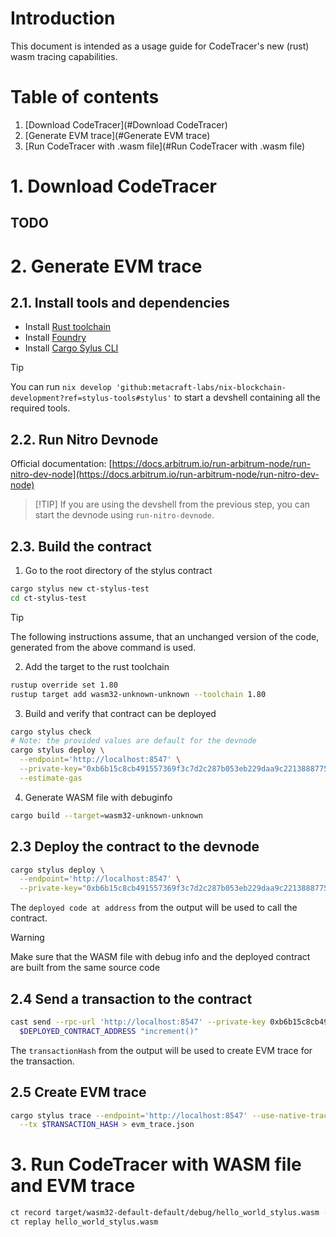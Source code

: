 # Introduction

This document is intended as a usage guide for CodeTracer's new (rust) wasm
tracing capabilities.

# Table of contents

1. [Download CodeTracer](#Download CodeTracer)
2. [Generate EVM trace](#Generate EVM trace)
3. [Run CodeTracer with .wasm file](#Run CodeTracer with .wasm file)

# 1. Download CodeTracer
## TODO

# 2. Generate EVM trace
## 2.1. Install tools and dependencies
  * Install [Rust toolchain](https://rustup.rs/)
  * Install [Foundry](https://getfoundry.sh/)
  * Install [Cargo Sylus CLI](https://github.com/OffchainLabs/cargo-stylus)

> [!TIP]
> You can run `nix develop 'github:metacraft-labs/nix-blockchain-development?ref=stylus-tools#stylus'` to start a devshell containing all the required tools.

## 2.2. Run Nitro Devnode
Official documentation: [https://docs.arbitrum.io/run-arbitrum-node/run-nitro-dev-node](https://docs.arbitrum.io/run-arbitrum-node/run-nitro-dev-node)

> [!TIP] If you are using the devshell from the previous step, you can start the devnode using `run-nitro-devnode`.

## 2.3. Build the contract
1. Go to the root directory of the stylus contract
```sh
cargo stylus new ct-stylus-test
cd ct-stylus-test
```
> [!TIP]
The following instructions assume, that an unchanged version of the code, generated from the above command is used.

2. Add the target to the rust toolchain
```sh
rustup override set 1.80
rustup target add wasm32-unknown-unknown --toolchain 1.80
```

3. Build and verify that contract can be deployed
```sh
cargo stylus check
# Note: the provided values are default for the devnode
cargo stylus deploy \
  --endpoint='http://localhost:8547' \
  --private-key="0xb6b15c8cb491557369f3c7d2c287b053eb229daa9c22138887752191c9520659" \
  --estimate-gas
```

4. Generate WASM file with debuginfo
```sh
cargo build --target=wasm32-unknown-unknown
```

## 2.3 Deploy the contract to the devnode
```sh
cargo stylus deploy \
  --endpoint='http://localhost:8547' \
  --private-key="0xb6b15c8cb491557369f3c7d2c287b053eb229daa9c22138887752191c9520659" \
```
The `deployed code at address` from the output will be used to call the contract.

> [!WARNING]
Make sure that the WASM file with debug info and the deployed contract are built from the same source code

## 2.4 Send a transaction to the contract
```sh
cast send --rpc-url 'http://localhost:8547' --private-key 0xb6b15c8cb491557369f3c7d2c287b053eb229daa9c22138887752191c9520659 \
  $DEPLOYED_CONTRACT_ADDRESS "increment()"
```
The `transactionHash` from the output will be used to create EVM trace for the transaction.

## 2.5 Create EVM trace
```sh
cargo stylus trace --endpoint='http://localhost:8547' --use-native-tracer \
  --tx $TRANSACTION_HASH > evm_trace.json
```

  
# 3. Run CodeTracer with WASM file and EVM trace
```sh
ct record target/wasm32-default-default/debug/hello_world_stylus.wasm --stylus-trace=evm_trace.json
ct replay hello_world_stylus.wasm
```

